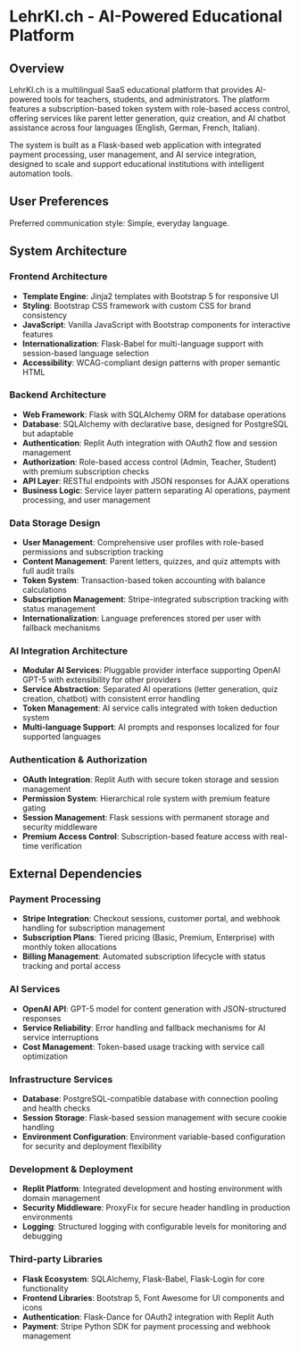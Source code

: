 # LehrKI.ch - AI-Powered Educational Platform

## Overview

LehrKI.ch is a multilingual SaaS educational platform that provides AI-powered tools for teachers, students, and administrators. The platform features a subscription-based token system with role-based access control, offering services like parent letter generation, quiz creation, and AI chatbot assistance across four languages (English, German, French, Italian).

The system is built as a Flask-based web application with integrated payment processing, user management, and AI service integration, designed to scale and support educational institutions with intelligent automation tools.

## User Preferences

Preferred communication style: Simple, everyday language.

## System Architecture

### Frontend Architecture
- **Template Engine**: Jinja2 templates with Bootstrap 5 for responsive UI
- **Styling**: Bootstrap CSS framework with custom CSS for brand consistency
- **JavaScript**: Vanilla JavaScript with Bootstrap components for interactive features
- **Internationalization**: Flask-Babel for multi-language support with session-based language selection
- **Accessibility**: WCAG-compliant design patterns with proper semantic HTML

### Backend Architecture
- **Web Framework**: Flask with SQLAlchemy ORM for database operations
- **Database**: SQLAlchemy with declarative base, designed for PostgreSQL but adaptable
- **Authentication**: Replit Auth integration with OAuth2 flow and session management
- **Authorization**: Role-based access control (Admin, Teacher, Student) with premium subscription checks
- **API Layer**: RESTful endpoints with JSON responses for AJAX operations
- **Business Logic**: Service layer pattern separating AI operations, payment processing, and user management

### Data Storage Design
- **User Management**: Comprehensive user profiles with role-based permissions and subscription tracking
- **Content Management**: Parent letters, quizzes, and quiz attempts with full audit trails
- **Token System**: Transaction-based token accounting with balance calculations
- **Subscription Management**: Stripe-integrated subscription tracking with status management
- **Internationalization**: Language preferences stored per user with fallback mechanisms

### AI Integration Architecture
- **Modular AI Services**: Pluggable provider interface supporting OpenAI GPT-5 with extensibility for other providers
- **Service Abstraction**: Separated AI operations (letter generation, quiz creation, chatbot) with consistent error handling
- **Token Management**: AI service calls integrated with token deduction system
- **Multi-language Support**: AI prompts and responses localized for four supported languages

### Authentication & Authorization
- **OAuth Integration**: Replit Auth with secure token storage and session management
- **Permission System**: Hierarchical role system with premium feature gating
- **Session Management**: Flask sessions with permanent storage and security middleware
- **Premium Access Control**: Subscription-based feature access with real-time verification

## External Dependencies

### Payment Processing
- **Stripe Integration**: Checkout sessions, customer portal, and webhook handling for subscription management
- **Subscription Plans**: Tiered pricing (Basic, Premium, Enterprise) with monthly token allocations
- **Billing Management**: Automated subscription lifecycle with status tracking and portal access

### AI Services
- **OpenAI API**: GPT-5 model for content generation with JSON-structured responses
- **Service Reliability**: Error handling and fallback mechanisms for AI service interruptions
- **Cost Management**: Token-based usage tracking with service call optimization

### Infrastructure Services
- **Database**: PostgreSQL-compatible database with connection pooling and health checks
- **Session Storage**: Flask-based session management with secure cookie handling
- **Environment Configuration**: Environment variable-based configuration for security and deployment flexibility

### Development & Deployment
- **Replit Platform**: Integrated development and hosting environment with domain management
- **Security Middleware**: ProxyFix for secure header handling in production environments
- **Logging**: Structured logging with configurable levels for monitoring and debugging

### Third-party Libraries
- **Flask Ecosystem**: SQLAlchemy, Flask-Babel, Flask-Login for core functionality
- **Frontend Libraries**: Bootstrap 5, Font Awesome for UI components and icons
- **Authentication**: Flask-Dance for OAuth2 integration with Replit Auth
- **Payment**: Stripe Python SDK for payment processing and webhook management